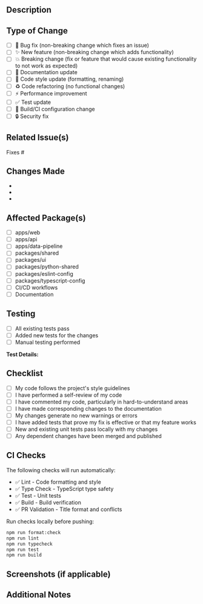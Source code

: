 ## Description

<!-- Provide a brief description of the changes in this PR -->

## Type of Change

<!-- Mark the relevant option with an 'x' -->

- [ ] 🐛 Bug fix (non-breaking change which fixes an issue)
- [ ] ✨ New feature (non-breaking change which adds functionality)
- [ ] 💥 Breaking change (fix or feature that would cause existing functionality to not work as expected)
- [ ] 📝 Documentation update
- [ ] 🎨 Code style update (formatting, renaming)
- [ ] ♻️ Code refactoring (no functional changes)
- [ ] ⚡ Performance improvement
- [ ] ✅ Test update
- [ ] 🔧 Build/CI configuration change
- [ ] 🔒 Security fix

## Related Issue(s)

<!-- Link to related issues, e.g., "Fixes #123" or "Closes #456" -->

Fixes #

## Changes Made

<!-- List the main changes made in this PR -->

- 
- 
- 

## Affected Package(s)

<!-- Mark all that apply with an 'x' -->

- [ ] apps/web
- [ ] apps/api
- [ ] apps/data-pipeline
- [ ] packages/shared
- [ ] packages/ui
- [ ] packages/python-shared
- [ ] packages/eslint-config
- [ ] packages/typescript-config
- [ ] CI/CD workflows
- [ ] Documentation

## Testing

<!-- Describe the testing you've done -->

- [ ] All existing tests pass
- [ ] Added new tests for the changes
- [ ] Manual testing performed

**Test Details:**
<!-- Describe what you tested and the results -->

## Checklist

<!-- Mark completed items with an 'x' -->

- [ ] My code follows the project's style guidelines
- [ ] I have performed a self-review of my code
- [ ] I have commented my code, particularly in hard-to-understand areas
- [ ] I have made corresponding changes to the documentation
- [ ] My changes generate no new warnings or errors
- [ ] I have added tests that prove my fix is effective or that my feature works
- [ ] New and existing unit tests pass locally with my changes
- [ ] Any dependent changes have been merged and published

## CI Checks

The following checks will run automatically:
- ✅ Lint - Code formatting and style
- ✅ Type Check - TypeScript type safety
- ✅ Test - Unit tests
- ✅ Build - Build verification
- ✅ PR Validation - Title format and conflicts

Run checks locally before pushing:
```bash
npm run format:check
npm run lint
npm run typecheck
npm run test
npm run build
```

## Screenshots (if applicable)

<!-- Add screenshots to help explain your changes -->

## Additional Notes

<!-- Add any additional notes for reviewers -->
